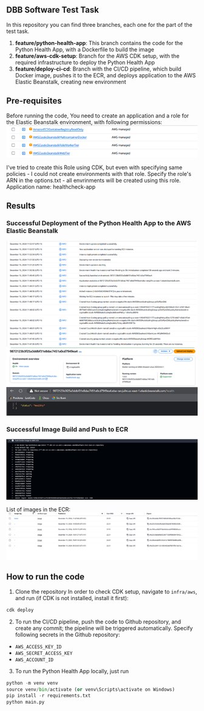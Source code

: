 ## DBB Software Test Task

In this repository you can find three branches, each one for the part of the test task.
1. **feature/python-health-app**: This branch contains the code for the Python Health App, with a Dockerfile to build the image
2. **feature/aws-cdk-setup**: Branch for the AWS CDK setup, with the required infrastructure to deploy the Python Health App
3. **feature/deploy-ci-cd**: Branch with the CI/CD pipeline, which build Docker image, pushes it to the ECR, and deploys application to the AWS Elastic Beanstalk, creating new environment

## Pre-requisites

Before running the code, You need to create an application and a role for the Elastic Beanstalk environment, with following permissions:
![img.png](images/img.png)

I've tried to create this Role using CDK, but even with specifying same policies - I could not create environments with that role. 
Specify the role's ARN in the options.txt - all envrinments will be created using this role.
Application name: healthcheck-app

## Results

### Successful Deployment of the Python Health App to the AWS Elastic Beanstalk
![img.png](images/aws_beanstalk_event_list.png)
![img.png](images/aws_beanstalk_event_information.png)
![img.png](images/aws_eb_python_health_report.png)

### Successful Image Build and Push to ECR
![img.png](images/docker_results.png)

List of images in the ECR:
![img.png](images/ecr_list.png)

## How to run the code

1. Clone the repository
In order to check CDK setup, navigate to `infra/aws`, and run (if CDK is not installed, install it first):
```sh
cdk deploy
```

2. To run the CI/CD pipeline, push the code to Github repository, and create any commit; the pipeline will be triggered automatically.
Specify following secrets in the Github repository:
- `AWS_ACCESS_KEY_ID` 
- `AWS_SECRET_ACCESS_KEY`
- `AWS_ACCOUNT_ID`

3. To run the Python Health App locally, just run 
```python
python -m venv venv
source venv/bin/activate (or venv\Scripts\activate on Windows)
pip install -r requirements.txt
python main.py
```